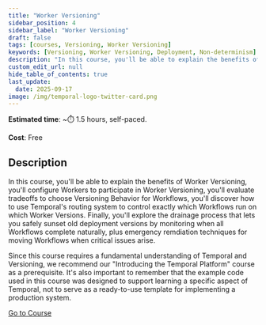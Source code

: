 ```yaml
---
title: "Worker Versioning"
sidebar_position: 4
sidebar_label: "Worker Versioning"
draft: false
tags: [courses, Versioning, Worker Versioning]
keywords: [Versioning, Worker Versioning, Deployment, Non-determinism]
description: "In this course, you'll be able to explain the benefits of Worker Versioning, you'll configure Workers to participate in Worker Versioning, you'll evaluate tradeoffs to choose Versioning Behavior for Workflows, you'll discover how to use Temporal's routing system to control exactly which Workflows run on which Worker Versions."
custom_edit_url: null
hide_table_of_contents: true
last_update:
  date: 2025-09-17
image: /img/temporal-logo-twitter-card.png
---
```


<!-- Generated Septemeber 17, 2025 -->
<!-- DO NOT edit this file directly. -->



**Estimated time**: ~⏱️ 1.5 hours, self-paced.

**Cost**: Free

## Description

In this course, you'll be able to explain the benefits of Worker Versioning, you'll configure Workers to participate in Worker Versioning, you'll evaluate tradeoffs to choose Versioning Behavior for Workflows, you'll discover how to use Temporal's routing system to control exactly which Workflows run on which Worker Versions. Finally, you'll explore the drainage process that lets you safely sunset old deployment versions by monitoring when all Workflows complete naturally, plus emergency remdiation techniques for moving Workflows when critical issues arise.

Since this course requires a fundamental understanding of Temporal and Versioning, we recommend our "Introducing the Temporal Platform" course as a prerequisite. It's also important to remember that the example code used in this course was designed to support learning a specific aspect of Temporal, not to serve as a ready-to-use template for implementing a production system.

 <a className="button button--primary" href="https://temporal.talentlms.com/catalog/info/id:7022">Go to Course</a> 